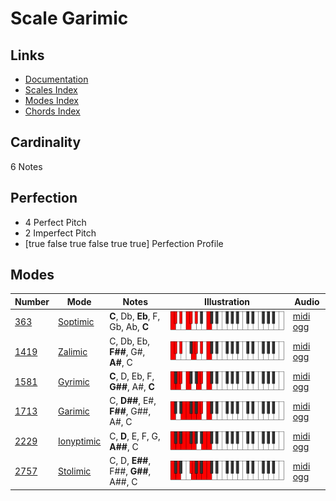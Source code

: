 # Scale Garimic

## Links

- [Documentation](index.md)
- [Scales Index](Scales.md)
- [Modes Index](Modes.md)
- [Chords Index](Chords.md)

## Cardinality

6 Notes

## Perfection

- 4 Perfect Pitch
- 2 Imperfect Pitch
- [true false true false true true] Perfection Profile

## Modes

| Number | Mode | Notes | Illustration | Audio |
|--------|------|-------|--------------|-------|
| [363](https://ianring.com/musictheory/scales/363) | [Soptimic](ModeSoptimic.md) | **C**, Db, **Eb**, F, Gb, Ab, **C** | ![CNaturalSoptimic](ModeCNaturalSoptimic.png) | [midi](ModeCNaturalSoptimic.mid) [ogg](ModeCNaturalSoptimic.ogg) | 
| [1419](https://ianring.com/musictheory/scales/1419) | [Zalimic](ModeZalimic.md) | C, Db, Eb, **F##**, G#, **A#**, C | ![CNaturalZalimic](ModeCNaturalZalimic.png) | [midi](ModeCNaturalZalimic.mid) [ogg](ModeCNaturalZalimic.ogg) | 
| [1581](https://ianring.com/musictheory/scales/1581) | [Gyrimic](ModeGyrimic.md) | **C**, D, Eb, F, **G##**, A#, **C** | ![CNaturalGyrimic](ModeCNaturalGyrimic.png) | [midi](ModeCNaturalGyrimic.mid) [ogg](ModeCNaturalGyrimic.ogg) | 
| [1713](https://ianring.com/musictheory/scales/1713) | [Garimic](ModeGarimic.md) | C, **D##**, E#, **F##**, G##, A#, C | ![CNaturalGarimic](ModeCNaturalGarimic.png) | [midi](ModeCNaturalGarimic.mid) [ogg](ModeCNaturalGarimic.ogg) | 
| [2229](https://ianring.com/musictheory/scales/2229) | [Ionyptimic](ModeIonyptimic.md) | C, **D**, E, F, G, **A##**, C | ![CNaturalIonyptimic](ModeCNaturalIonyptimic.png) | [midi](ModeCNaturalIonyptimic.mid) [ogg](ModeCNaturalIonyptimic.ogg) | 
| [2757](https://ianring.com/musictheory/scales/2757) | [Stolimic](ModeStolimic.md) | C, D, **E##**, F##, **G##**, A##, C | ![CNaturalStolimic](ModeCNaturalStolimic.png) | [midi](ModeCNaturalStolimic.mid) [ogg](ModeCNaturalStolimic.ogg) | 
